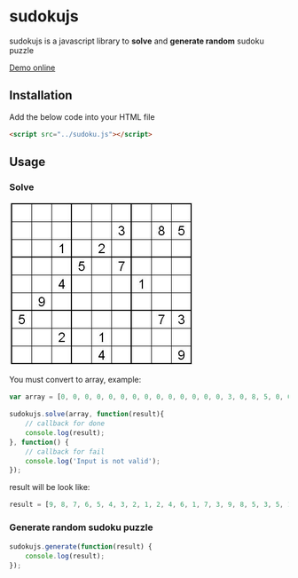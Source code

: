 # sudokujs

sudokujs is a javascript library to **solve** and **generate random** sudoku puzzle

[Demo online](https://nghiatrx.github.io/test)

## Installation

Add the below code into your HTML file

```HTML
<script src="../sudoku.js"></script> 
```

## Usage

### Solve

![alt text](/test/sudoku.jpg "")

You must convert to array, example: 

```javascript
var array = [0, 0, 0, 0, 0, 0, 0, 0, 0, 0, 0, 0, 0, 0, 3, 0, 8, 5, 0, 0, 1, 0, 2, 0, 0, 0, 0, 0, 0, 0, 5, 0, 7, 0, 0, 0, 0, 0, 4, 0, 0, 0, 1, 0, 0, 0, 9, 0, 0, 0, 0, 0, 0, 0, 5, 0, 0, 0, 0, 0, 0, 7, 3, 0, 0, 2, 0, 1, 0, 0, 0, 0, 0, 0, 0, 0, 4, 0, 0, 0, 9];
```

```javascript
sudokujs.solve(array, function(result){
    // callback for done
    console.log(result);
}, function() {
    // callback for fail
    console.log('Input is not valid');
});
```

result will be look like:

```javascript
result = [9, 8, 7, 6, 5, 4, 3, 2, 1, 2, 4, 6, 1, 7, 3, 9, 8, 5, 3, 5, 1, 9, 2, 8, 7, 4, 6, 1, 2, 8, 5, 3, 7, 6, 9, 4, 6, 3, 4, 8, 9, 2, 1, 5, 7, 7, 9, 5, 4, 6, 1, 8, 3, 2, 5, 1, 9, 2, 8, 6, 4, 7, 3, 4, 7, 2, 3, 1, 9, 5, 6, 8, 8, 6, 3, 7, 4, 5, 2, 1, 9]
```

### Generate random sudoku puzzle

```javascript
sudokujs.generate(function(result) {
    console.log(result);
});
```

